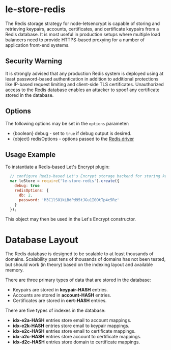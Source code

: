 # le-store-redis

The Redis storage strategy for node-letsencrypt is capable of storing 
and retrieving keypairs, accounts, certificates, and certificate 
keypairs from a Redis database. It is most useful in production setups 
where multiple load balancers need to provide HTTPS-based proxying for 
a number of application front-end systems.

## Security Warning

It is strongly advised that any production Redis system is deployed 
using at least password-based authentication in addition to additional 
protections like IP-based request limiting and client-side TLS 
certificates. Unauthorized access to the Redis database enables an 
attacker to spoof any certificate stored in the database.

## Options

The following options may be set in the `options` parameter:

* {boolean} debug - set to ```true``` if debug output is desired.
* {object} redisOptions - options passed to the 
  [Redis driver](http://redis.js.org/#api-rediscreateclient)

## Usage Example

To instantiate a Redis-based Let's Encrypt plugin:

```javascript
  // configure Redis-based Let's Encrypt storage backend for storing keys and certs
  var leStore = require('le-store-redis').create({
    debug: true
    redisOptions: {
      db: 2,
      password: 'M3C1lSO1kLBdPd95tJGu1I0OtTp4c5Rz'
    }
  });
```

This object may then be used in the Let's Encrypt constructor.

# Database Layout

 The Redis database is designed to be scalable to at least thousands of
 domains. Scalability past tens of thousands of domains has not been tested,
 but should work (in theory) based on the indexing layout and available
 memory.
 
 There are three primary types of data that are stored in the database:
 
 * Keypairs are stored in **keypair-HASH** entries.
 * Accounts are stored in **account-HASH** entries.
 * Certificates are stored in **cert-HASH** entries.

There are five types of indexes in the database:

 * **idx-e2a-HASH** entries store email to account mappings.
 * **idx-e2k-HASH** entries store email to keypair mappings.
 * **idx-e2c-HASH** entries store email to certificate mappings.
 * **idx-a2c-HASH** entries store account to certificate mappings.
 * **idx-d2c-HASH** entries store domain to certificate mappings.
